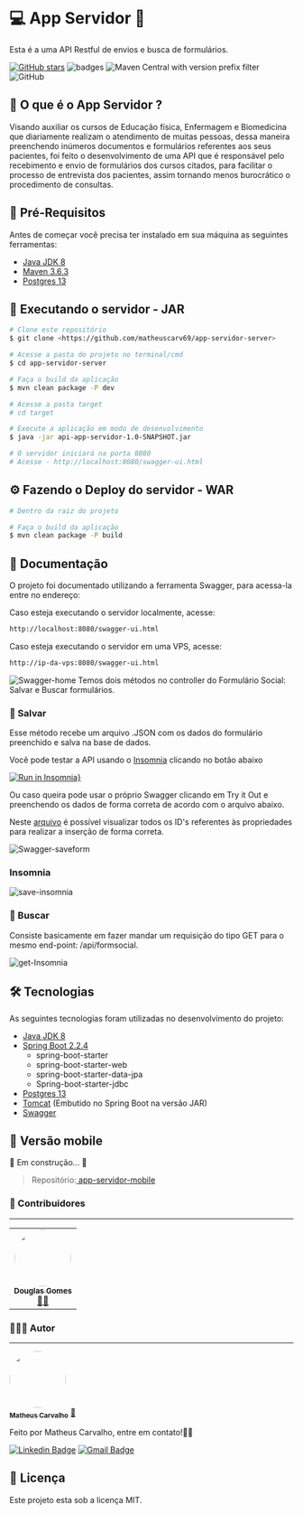 # 💻 App Servidor 📝

Esta é a uma API Restful de envios e busca de formulários. 
 
[![GitHub stars](https://img.shields.io/github/stars/matheuscarv69/app-servidor-server?color=7159)](https://github.com/matheuscarv69/app-servidor-server/stargazers)
![badges](https://img.shields.io/github/issues/matheuscarv69/app-servidor-server)
![Maven Central with version prefix filter](https://img.shields.io/maven-central/v/org.apache.maven/apache-maven/3.6.3?color=7159)
![GitHub](https://img.shields.io/github/license/matheuscarv69/app-servidor-server?color=1)

## 🤔 O que é o App Servidor ?
Visando auxiliar os cursos de Educação física, Enfermagem e Biomedicina que diariamente realizam o atendimento de muitas pessoas, dessa maneira preenchendo inúmeros documentos e formulários referentes aos seus pacientes, foi feito o desenvolvimento de uma API que é responsável pelo recebimento e envio de formulários dos cursos citados, para facilitar o processo de entrevista dos pacientes, assim tornando menos burocrático o procedimento de consultas.

## 🔧 Pré-Requisitos 

Antes de começar você precisa ter instalado em sua máquina as seguintes ferramentas:

- [Java JDK 8](https://www.oracle.com/br/java/technologies/javase/javase-jdk8-downloads.html)
- [Maven 3.6.3](https://maven.apache.org/download.cgi)
- [Postgres 13](https://www.postgresql.org/download/)

## 🎲 Executando o servidor - JAR 
```bash
# Clone este repositório
$ git clone <https://github.com/matheuscarv69/app-servidor-server>

# Acesse a pasta do projeto no terminal/cmd
$ cd app-servidor-server

# Faça o build da aplicação
$ mvn clean package -P dev

# Acesse a pasta target
# cd target

# Execute a aplicação em modo de desenvolvimento
$ java -jar api-app-servidor-1.0-SNAPSHOT.jar

# O servidor iniciará na porta 8080
# Acesse - http://localhost:8080/swagger-ui.html
```

## ⚙ Fazendo o Deploy do servidor - WAR
```bash
# Dentro da raiz do projeto

# Faça o build da aplicação
$ mvn clean package -P build
```
## 📖 Documentação
O projeto foi documentado utilizando a ferramenta Swagger, para acessa-la entre no endereço:

Caso esteja executando o servidor localmente, acesse:
```bash
http://localhost:8080/swagger-ui.html
```
Caso esteja executando o servidor em uma VPS, acesse:
```bash
http://ip-da-vps:8080/swagger-ui.html
```
![Swagger-home](https://i.imgur.com/JeMIlco.png)
Temos dois métodos no controller do Formulário Social: Salvar e Buscar formulários.

### 💾 Salvar
Esse método recebe um arquivo .JSON com os dados do formulário preenchido e salva na base de dados.

Você pode testar a API usando o [Insomnia](https://insomnia.rest/download/) clicando no botão abaixo

[![Run in Insomnia}](https://insomnia.rest/images/run.svg)](https://insomnia.rest/run/?label=App-Servidor&uri=https%3A%2F%2Fgist.githubusercontent.com%2Fmatheuscarv69%2F12be41720bc59179f6f669aaab21cb26%2Fraw%2F39fb2cfb670676b83f48b17dd7e3555516b50331%2FRequests%252520-%252520FormSocial.yaml)

Ou caso queira pode usar o próprio Swagger clicando em Try it Out e preenchendo os dados de forma correta de acordo com o arquivo abaixo.

Neste [arquivo](https://liveestacio-my.sharepoint.com/:x:/g/personal/201901296441_alunos_estacio_br/ETja0J4yZqdDiXzl0bvakHoB9PGyl9Pnh1NrDXd-aHd25A?e=hfLNPg) é possível visualizar todos os ID's referentes às propriedades para realizar a inserção de forma correta. 

![Swagger-saveform](https://i.imgur.com/Jl591mr.png)
### Insomnia
![save-insomnia](https://i.imgur.com/zMceHt8.png)
### 🔎 Buscar
Consiste basicamente em fazer mandar um requisição do tipo GET para o mesmo end-point: /api/formsocial.

![get-Insomnia](https://i.imgur.com/qLWHyTg.png)

## 🛠 Tecnologias
As seguintes tecnologias foram utilizadas no desenvolvimento do projeto:
- [Java JDK 8](https://www.oracle.com/br/java/technologies/javase/javase-jdk8-downloads.html)
- [Spring Boot 2.2.4](https://spring.io/)
   - spring-boot-starter
   - spring-boot-starter-web
   - spring-boot-starter-data-jpa
   - Spring-boot-starter-jdbc
- [Postgres 13](https://www.postgresql.org/download/)
- [Tomcat](http://tomcat.apache.org/) (Embutido no Spring Boot na versão JAR)
- [Swagger](https://swagger.io/)

## 📱 Versão mobile

🚧 Em construção... 🚧

>Repositório:<a href="https://github.com/douglasgomes98/app-servidor-mobile"> app-servidor-mobile</a>

### 👥 Contribuidores
---
<table>
  <tr>
    <td align="center">
    <a href="https://github.com/douglasgomes98"><img style="border-radius: 50%;" src="https://avatars0.githubusercontent.com/u/47008462?s=460&u=b2eb1ac84e8b28f9bba4fede5be97d9ca6478678&v=4" width="100px;" alt=""/><br /><sub><b>Douglas Gomes</b></sub></a><br /><a href="https://github.com/douglasgomes98" title="Douglas">👨‍🚀</a>
    </td>
  </tr>
</table>

### 👨🏻‍💻 Autor
---

<a href="https://github.com/matheuscarv69">
 <img style="border-radius: 50%;" src="https://avatars1.githubusercontent.com/u/55814214?s=460&u=ffb1e928527a55f53df6e0d323c2fd7ba92fe0c3&v=4" width="100px;" alt=""/>
 <br />
 <sub><b>Matheus Carvalho</b></sub></a> <a href="https://github.com/matheuscarv69" title="Matheus Carvalho">🚀</a>


Feito por Matheus Carvalho, entre em contato!✌🏻

[![Linkedin Badge](https://img.shields.io/badge/-Matheus_Carvalho-blue?style=flat-square&logo=Linkedin&logoColor=white&link=https:https://www.linkedin.com/in/matheus-carvalho69//)](https://www.linkedin.com/in/matheus-carvalho69/)
[![Gmail Badge](https://img.shields.io/badge/-matheus9126@gmail.com-c14438?style=flat-square&logo=Gmail&logoColor=white&link=mailto:matheus9126@gmail.com)](mailto:matheus9126@gmail.com)

## 📝 Licença

Este projeto esta sob a licença MIT.
